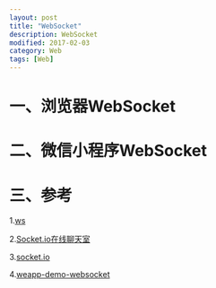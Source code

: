 ```yaml
---
layout: post
title: "WebSocket"
description: WebSocket
modified: 2017-02-03
category: Web
tags: [Web]
---
```


# 一、浏览器WebSocket


# 二、微信小程序WebSocket


# 三、参考

1.[ws](https://github.com/websockets/ws)

2.[Socket.io在线聊天室](http://blog.fens.me/nodejs-socketio-chat/)

3.[socket.io](https://github.com/socketio/socket.io)

4.[weapp-demo-websocket](https://github.com/CFETeam/weapp-demo-websocket)